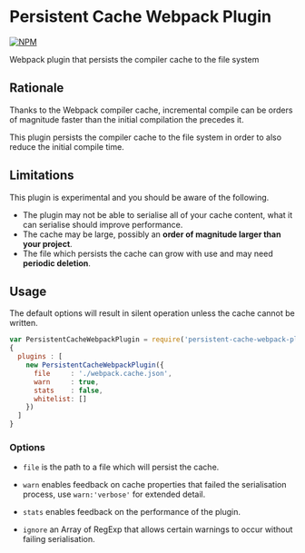 # Persistent Cache Webpack Plugin

[![NPM](https://nodei.co/npm/persistent-cache-webpack-plugin.png)](http://github.com/bholloway/persistent-cache-webpack-plugin)

Webpack plugin that persists the compiler cache to the file system

## Rationale

Thanks to the Webpack compiler cache, incremental compile can be orders of magnitude faster than the initial compilation the precedes it.

This plugin persists the compiler cache to the file system in order to also reduce the initial compile time.

## Limitations

This plugin is experimental and you should be aware of the following.

* The plugin may not be able to serialise all of your cache content, what it can serialise should improve performance.
* The cache may be large, possibly an **order of magnitude larger than your project**.
* The file which persists the cache can grow with use and may need **periodic deletion**.

## Usage

The default options will result in silent operation unless the cache cannot be written.

```javascript
var PersistentCacheWebpackPlugin = require('persistent-cache-webpack-plugin');
{
  plugins : [
    new PersistentCacheWebpackPlugin({
      file     : './webpack.cache.json',
      warn     : true,
      stats    : false,
      whitelist: []
    })
  ]
}
```

### Options

* `file` is the path to a file which will persist the cache.

* `warn` enables feedback on cache properties that failed the serialisation process, use `warn:'verbose'` for extended detail.

* `stats` enables feedback on the performance of the plugin.

* `ignore` an Array of RegExp that allows certain warnings to occur without failing serialisation.
